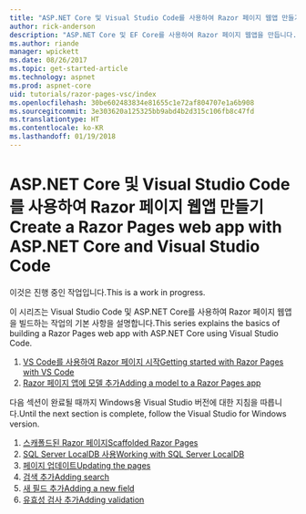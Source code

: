 ```yaml
---
title: "ASP.NET Core 및 Visual Studio Code를 사용하여 Razor 페이지 웹앱 만들기"
author: rick-anderson
description: "ASP.NET Core 및 EF Core를 사용하여 Razor 페이지 웹앱을 만듭니다."
ms.author: riande
manager: wpickett
ms.date: 08/26/2017
ms.topic: get-started-article
ms.technology: aspnet
ms.prod: aspnet-core
uid: tutorials/razor-pages-vsc/index
ms.openlocfilehash: 30be602483834e81655c1e72af804707e1a6b908
ms.sourcegitcommit: 3e303620a125325bb9abd4b2d315c106fb8c47fd
ms.translationtype: HT
ms.contentlocale: ko-KR
ms.lasthandoff: 01/19/2018
---
```

# <a name="create-a-razor-pages-web-app-with-aspnet-core-and-visual-studio-code"></a><span data-ttu-id="64b4a-103">ASP.NET Core 및 Visual Studio Code를 사용하여 Razor 페이지 웹앱 만들기</span><span class="sxs-lookup"><span data-stu-id="64b4a-103">Create a Razor Pages web app with ASP.NET Core and Visual Studio Code</span></span>

<span data-ttu-id="64b4a-104">이것은 진행 중인 작업입니다.</span><span class="sxs-lookup"><span data-stu-id="64b4a-104">This is a work in progress.</span></span>

<span data-ttu-id="64b4a-105">이 시리즈는 Visual Studio Code 및 ASP.NET Core를 사용하여 Razor 페이지 웹앱을 빌드하는 작업의 기본 사항을 설명합니다.</span><span class="sxs-lookup"><span data-stu-id="64b4a-105">This series explains the basics of building a Razor Pages web app with ASP.NET Core using Visual Studio Code.</span></span>

1. [<span data-ttu-id="64b4a-106">VS Code를 사용하여 Razor 페이지 시작</span><span class="sxs-lookup"><span data-stu-id="64b4a-106">Getting started with Razor Pages with VS Code</span></span>](xref:tutorials/razor-pages-vsc/razor-pages-start)
1. [<span data-ttu-id="64b4a-107">Razor 페이지 앱에 모델 추가</span><span class="sxs-lookup"><span data-stu-id="64b4a-107">Adding a model to a Razor Pages app</span></span>](xref:tutorials/razor-pages-vsc/model)

<span data-ttu-id="64b4a-108">다음 섹션이 완료될 때까지 Windows용 Visual Studio 버전에 대한 지침을 따릅니다.</span><span class="sxs-lookup"><span data-stu-id="64b4a-108">Until the next section is complete, follow the Visual Studio for Windows version.</span></span>


1. [<span data-ttu-id="64b4a-109">스캐폴드된 Razor 페이지</span><span class="sxs-lookup"><span data-stu-id="64b4a-109">Scaffolded Razor Pages</span></span>](xref:tutorials/razor-pages/page)
1. [<span data-ttu-id="64b4a-110">SQL Server LocalDB 사용</span><span class="sxs-lookup"><span data-stu-id="64b4a-110">Working with SQL Server LocalDB</span></span>](xref:tutorials/razor-pages/sql)
1. [<span data-ttu-id="64b4a-111">페이지 업데이트</span><span class="sxs-lookup"><span data-stu-id="64b4a-111">Updating the pages</span></span>](xref:tutorials/razor-pages/da1)
1. [<span data-ttu-id="64b4a-112">검색 추가</span><span class="sxs-lookup"><span data-stu-id="64b4a-112">Adding search</span></span>](xref:tutorials/razor-pages/search)
1. [<span data-ttu-id="64b4a-113">새 필드 추가</span><span class="sxs-lookup"><span data-stu-id="64b4a-113">Adding a new field</span></span>](xref:tutorials/razor-pages/new-field)
1. [<span data-ttu-id="64b4a-114">유효성 검사 추가</span><span class="sxs-lookup"><span data-stu-id="64b4a-114">Adding validation</span></span>](xref:tutorials/razor-pages/validation)

